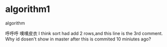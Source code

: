 # algorithm1
algorithm



呼呼呼
噢噢皮衣
I think sort had add 2 rows,and this line is the 3rd comment.
Why id dosen't show in master after this is commited 10 miniutes ago?
